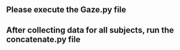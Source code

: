  ## Please execute the Gaze.py file

## After collecting data for all subjects, run the concatenate.py file
